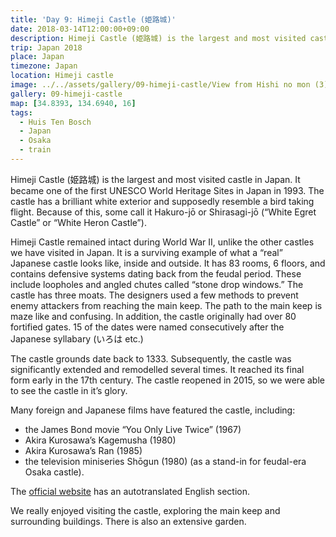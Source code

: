 ```yaml
---
title: 'Day 9: Himeji Castle (姫路城)'
date: 2018-03-14T12:00:00+09:00
description: Himeji Castle (姫路城) is the largest and most visited castle in Japan, and a UNESCO World Heritage Site. It was fully restored in 2015.
trip: Japan 2018
place: Japan
timezone: Japan
location: Himeji castle
image: ../../assets/gallery/09-himeji-castle/View from Hishi no mon (3).jpeg
gallery: 09-himeji-castle
map: [34.8393, 134.6940, 16]
tags:
  - Huis Ten Bosch
  - Japan
  - Osaka
  - train
---
```


Himeji Castle (姫路城) is the largest and most visited castle in Japan. It became one of the first UNESCO World Heritage Sites in Japan in 1993. The castle has a brilliant white exterior and supposedly resemble a bird taking flight. Because of this, some call it Hakuro-jō or Shirasagi-jō (“White Egret Castle” or “White Heron Castle”).

Himeji Castle remained intact during World War II, unlike the other castles we have visited in Japan. It is a surviving example of what a “real” Japanese castle looks like, inside and outside. It has 83 rooms, 6 floors, and contains defensive systems dating back from the feudal period. These include loopholes and angled chutes called “stone drop windows.” The castle has three moats. The designers used a few methods to prevent enemy attackers from reaching the main keep. The path to the main keep is maze like and confusing. In addition, the castle originally had over 80 fortified gates. 15 of the dates were named consecutively after the Japanese syllabary (いろは etc.)

The castle grounds date back to 1333. Subsequently, the castle was significantly extended and remodelled several times. It reached its final form early in the 17th century. The castle reopened in 2015, so we were able to see the castle in it’s glory.

Many foreign and Japanese films have featured the castle, including:

- the James Bond movie “You Only Live Twice” (1967)
- Akira Kurosawa’s Kagemusha (1980)
- Akira Kurosawa’s Ran (1985)
- the television miniseries Shōgun (1980) (as a stand-in for feudal-era Osaka castle).

The [official website](https://www.city.himeji.lg.jp/castle/index.html) has an autotranslated English section.

We really enjoyed visiting the castle, exploring the main keep and surrounding buildings. There is also an extensive garden.
